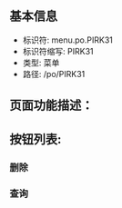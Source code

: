 
## 基本信息

- 标识符: menu.po.PIRK31
- 标识符缩写: PIRK31
- 类型: 菜单
- 路径: /po/PIRK31

## 页面功能描述：





## 按钮列表:


### 删除



### 查询



